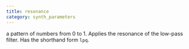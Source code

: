 ```yaml
---
title: resonance
category: synth_parameters
---
```

a pattern of numbers from 0 to 1. Applies the resonance of the low-pass filter. Has the shorthand form `lpq`.
